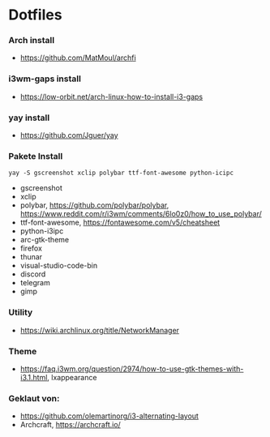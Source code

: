 # Dotfiles

### Arch install
* https://github.com/MatMoul/archfi

### i3wm-gaps install
* https://low-orbit.net/arch-linux-how-to-install-i3-gaps

### yay install
* https://github.com/Jguer/yay

### Pakete Install
```yay -S gscreenshot xclip polybar ttf-font-awesome python-icipc```
* gscreenshot
* xclip
* polybar, https://github.com/polybar/polybar, https://www.reddit.com/r/i3wm/comments/6lo0z0/how_to_use_polybar/
* ttf-font-awesome, https://fontawesome.com/v5/cheatsheet
* python-i3ipc
* arc-gtk-theme
* firefox
* thunar
* visual-studio-code-bin
* discord
* telegram
* gimp

### Utility
* https://wiki.archlinux.org/title/NetworkManager

### Theme
* https://faq.i3wm.org/question/2974/how-to-use-gtk-themes-with-i3.1.html, lxappearance


### Geklaut von:
* https://github.com/olemartinorg/i3-alternating-layout
* Archcraft, https://archcraft.io/
